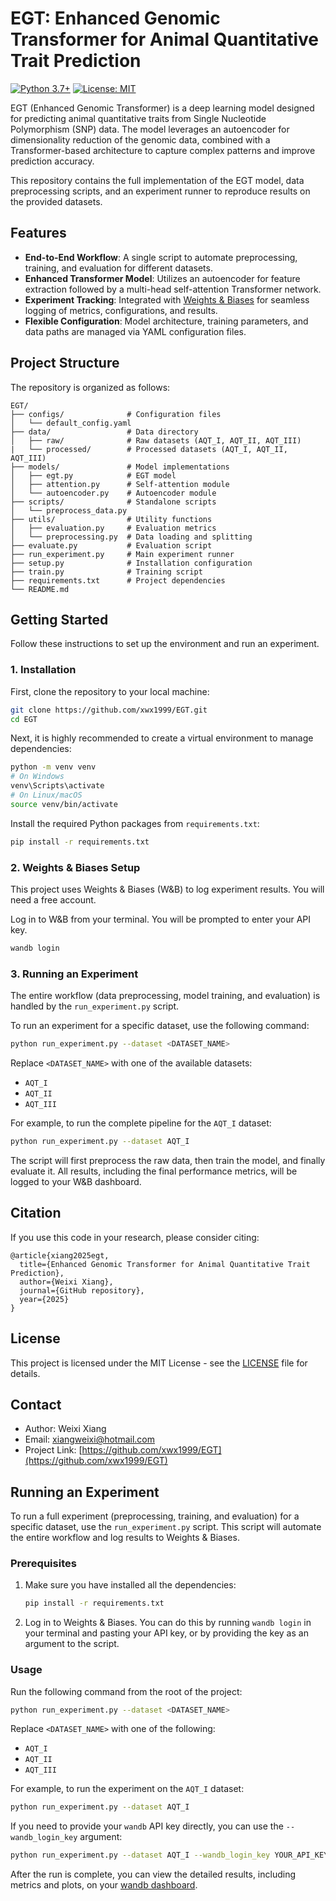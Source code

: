 # EGT: Enhanced Genomic Transformer for Animal Quantitative Trait Prediction

[![Python 3.7+](https://img.shields.io/badge/python-3.7+-blue.svg)](https://www.python.org/downloads/)
[![License: MIT](https://img.shields.io/badge/License-MIT-yellow.svg)](https://opensource.org/licenses/MIT)

EGT (Enhanced Genomic Transformer) is a deep learning model designed for predicting animal quantitative traits from Single Nucleotide Polymorphism (SNP) data. The model leverages an autoencoder for dimensionality reduction of the genomic data, combined with a Transformer-based architecture to capture complex patterns and improve prediction accuracy.

This repository contains the full implementation of the EGT model, data preprocessing scripts, and an experiment runner to reproduce results on the provided datasets.

## Features

- **End-to-End Workflow**: A single script to automate preprocessing, training, and evaluation for different datasets.
- **Enhanced Transformer Model**: Utilizes an autoencoder for feature extraction followed by a multi-head self-attention Transformer network.
- **Experiment Tracking**: Integrated with [Weights & Biases](https://wandb.ai/) for seamless logging of metrics, configurations, and results.
- **Flexible Configuration**: Model architecture, training parameters, and data paths are managed via YAML configuration files.

## Project Structure

The repository is organized as follows:

```
EGT/
├── configs/              # Configuration files
│   └── default_config.yaml
├── data/                 # Data directory
│   ├── raw/              # Raw datasets (AQT_I, AQT_II, AQT_III)
|   └── processed/        # Processed datasets (AQT_I, AQT_II, AQT_III)
├── models/               # Model implementations
│   ├── egt.py            # EGT model
│   ├── attention.py      # Self-attention module
│   └── autoencoder.py    # Autoencoder module
├── scripts/              # Standalone scripts
│   └── preprocess_data.py
├── utils/                # Utility functions
│   ├── evaluation.py     # Evaluation metrics
│   └── preprocessing.py  # Data loading and splitting
├── evaluate.py           # Evaluation script
├── run_experiment.py     # Main experiment runner
├── setup.py              # Installation configuration
├── train.py              # Training script
├── requirements.txt      # Project dependencies
└── README.md
```

## Getting Started

Follow these instructions to set up the environment and run an experiment.

### 1. Installation

First, clone the repository to your local machine:

```bash
git clone https://github.com/xwx1999/EGT.git
cd EGT
```

Next, it is highly recommended to create a virtual environment to manage dependencies:

```bash
python -m venv venv
# On Windows
venv\Scripts\activate
# On Linux/macOS
source venv/bin/activate
```

Install the required Python packages from `requirements.txt`:

```bash
pip install -r requirements.txt
```

### 2. Weights & Biases Setup

This project uses Weights & Biases (W&B) to log experiment results. You will need a free account.

Log in to W&B from your terminal. You will be prompted to enter your API key.

```bash
wandb login
```

### 3. Running an Experiment

The entire workflow (data preprocessing, model training, and evaluation) is handled by the `run_experiment.py` script.

To run an experiment for a specific dataset, use the following command:

```bash
python run_experiment.py --dataset <DATASET_NAME>
```

Replace `<DATASET_NAME>` with one of the available datasets:
*   `AQT_I`
*   `AQT_II`
*   `AQT_III`

For example, to run the complete pipeline for the `AQT_I` dataset:

```bash
python run_experiment.py --dataset AQT_I
```

The script will first preprocess the raw data, then train the model, and finally evaluate it. All results, including the final performance metrics, will be logged to your W&B dashboard.

## Citation

If you use this code in your research, please consider citing:

```
@article{xiang2025egt,
  title={Enhanced Genomic Transformer for Animal Quantitative Trait Prediction},
  author={Weixi Xiang},
  journal={GitHub repository},
  year={2025}
}
```

## License

This project is licensed under the MIT License - see the [LICENSE](LICENSE) file for details.

## Contact

- Author: Weixi Xiang
- Email: xiangweixi@hotmail.com
- Project Link: [https://github.com/xwx1999/EGT](https://github.com/xwx1999/EGT)

## Running an Experiment

To run a full experiment (preprocessing, training, and evaluation) for a specific dataset, use the `run_experiment.py` script. This script will automate the entire workflow and log results to Weights & Biases.

### Prerequisites

1.  Make sure you have installed all the dependencies:
    ```bash
    pip install -r requirements.txt
    ```

2.  Log in to Weights & Biases. You can do this by running `wandb login` in your terminal and pasting your API key, or by providing the key as an argument to the script.

### Usage

Run the following command from the root of the project:

```bash
python run_experiment.py --dataset <DATASET_NAME>
```

Replace `<DATASET_NAME>` with one of the following:
*   `AQT_I`
*   `AQT_II`
*   `AQT_III`

For example, to run the experiment on the `AQT_I` dataset:

```bash
python run_experiment.py --dataset AQT_I
```

If you need to provide your `wandb` API key directly, you can use the `--wandb_login_key` argument:

```bash
python run_experiment.py --dataset AQT_I --wandb_login_key YOUR_API_KEY
```

After the run is complete, you can view the detailed results, including metrics and plots, on your [wandb dashboard](https://wandb.ai/).
